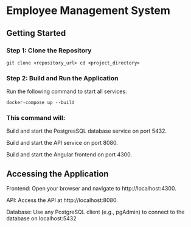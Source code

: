 # Employee Management System

## Getting Started
### Step 1: Clone the Repository
`git clone <repository_url>
cd <project_directory>`

### Step 2: Build and Run the Application
Run the following command to start all services:

`docker-compose up --build`

### This command will:

Build and start the PostgresSQL database service on port 5432.

Build and start the API service on port 8080.

Build and start the Angular frontend on port 4300.

## Accessing the Application

Frontend: Open your browser and navigate to http://localhost:4300.

API: Access the API at http://localhost:8080.

Database: Use any PostgreSQL client (e.g., pgAdmin) to connect to the database on localhost:5432